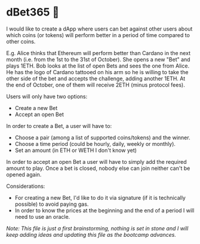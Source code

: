 # dBet365 :large_orange_diamond:

I would like to create a dApp where users can bet against other users about which coins (or tokens) will perform better in a period of time compared to other coins.

E.g. Alice thinks that Ethereum will perform better than Cardano in the next month (i.e. from the 1st to the 31st of October). She opens a new "Bet" and plays 1ETH.
Bob looks at the list of open Bets and sees the one from Alice. He has the logo of Cardano tattooed on his arm so he is willing to take the other side of the bet and accepts the challenge, adding another 1ETH. At the end of October, one of them will receive 2ETH (minus protocol fees).

Users will only have two options:
  - Create a new Bet
  - Accept an open Bet

In order to create a Bet, a user will have to:
  - Choose a pair (among a list of supported coins/tokens) and the winner.
  - Choose a time period (could be hourly, daily, weekly or monthly).
  - Set an amount (in ETH or WETH I don't know yet)

In order to accept an open Bet a user will have to simply add the required amount to play. Once a bet is closed, nobody else can join neither can't be opened again.

Considerations:
- For creating a new Bet, I'd like to do it via signature (if it is technically possible) to avoid paying gas.
- In order to know the prices at the beginning and the end of a period I will need to use an oracle.




_Note: This file is just a first brainstorming, nothing is set in stone and I will keep adding ideas and updating this file as the bootcamp advances._ 
